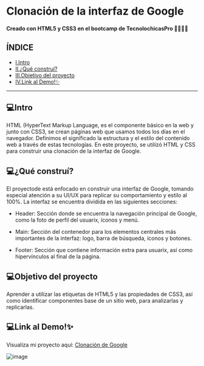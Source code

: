 # Clonación de la interfaz de Google 

#### Creado con HTML5 y CSS3 en el bootcamp de TecnolochicasPro 🐱‍👤🐱‍💻

## ÍNDICE 
* [I.Intro](https://github.com/naomiromo/Google-Clone/blob/main/README.md#intro)
* [II.¿Qué construí?](https://github.com/naomiromo/Google-Clone/blob/main/README.md#qu%C3%A9-constru%C3%AD)
* [III.Objetivo del proyecto](https://github.com/naomiromo/Google-Clone/blob/main/README.md#objetivo-del-proyecto)
* [IV.Link al Demo!✨ ](https://github.com/naomiromo/Google-Clone/blob/main/README.md#link-al-demo)

***
## 💻Intro
HTML (HyperText Markup Language, es el componente básico en la web y junto con CSS3, se crean páginas web que usamos todos los días en el navegador. Definimos el significado la estructura y el estilo del contenido web a través de estas tecnologías.
En este proyecto, se utilizó HTML y CSS para construir una clonación de la interfaz de Google.

## 💻¿Qué construí?
El proyectode está enfocado en construir una interfaz de Google, tomando especial atención a su UI/UX para replicar su comportamiento y estilo al 100%. La interfaz se encuentra dividida en las siguientes secciones: 

* Header: Sección donde se encuentra la navegación principal de Google, como la foto de perfil del usuarix, íconos y menú.

* Main: Sección del contenedor para los elementos centrales más importantes de la interfaz: logo, barra de búsqueda, íconos y botones.

* Footer: Sección que contiene información extra para usuarix, así como hipervínculos al final de la página.


## 💻Objetivo del proyecto
Aprender a utilizar las etiquetas de HTML5 y las propiedades de CSS3, así como identificar componentes base de un sitio web, para analizarlas y replicarlas.

## 💻Link al Demo!✨
Visualiza mi proyecto aquí: [Clonación de Google](https://naomiromo.github.io/Google-Clone/)

![image](https://user-images.githubusercontent.com/131727845/234746991-46aa2ac8-0728-418c-913b-53d930223cbd.png)
